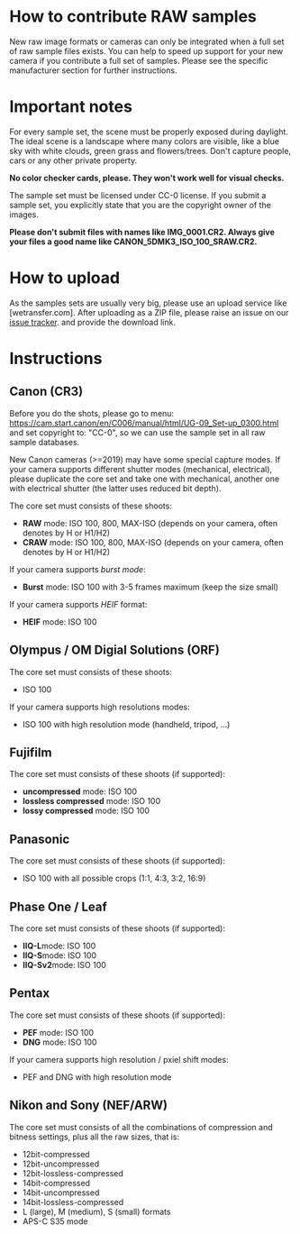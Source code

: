# How to contribute RAW samples

New raw image formats or cameras can only be integrated when a full set of raw sample files
exists. You can help to speed up support for your new camera if you contribute a full set of samples.
Please see the specific manufacturer section for further instructions.

# Important notes
For every sample set, the scene must be properly exposed during daylight. The ideal scene is a landscape
where many colors are visible, like a blue sky with white clouds, green grass and flowers/trees. Don't capture
people, cars or any other private property.

**No color checker cards, please. They won't work well for visual checks.**

The sample set must be licensed under CC-0 license. If you submit a sample set, you explicitly state that
you are the copyright owner of the images.

**Please don't submit files with names like IMG_0001.CR2. Always give your files a good name like CANON_5DMK3_ISO_100_SRAW.CR2.**

# How to upload
As the samples sets are usually very big, please use an upload service like [wetransfer.com]. After uploading as a ZIP file,
please raise an issue on our [issue tracker](https://github.com/dnglab/dnglab/issues). and provide the download link.


# Instructions

## Canon (CR3)

Before you do the shots, please go to menu: https://cam.start.canon/en/C006/manual/html/UG-09_Set-up_0300.html and set copyright to: "CC-0", so we can use the sample set in all raw sample databases.

New Canon cameras (>=2019) may have some special capture modes. If your camera supports different shutter modes (mechanical, electrical),
please duplicate the core set and take one with mechanical, another one with electrical shutter (the latter uses reduced bit depth).

The core set must consists of these shoots:
 * **RAW** mode: ISO 100, 800, MAX-ISO (depends on your camera, often denotes by H or H1/H2)
 * **CRAW** mode: ISO 100, 800, MAX-ISO (depends on your camera, often denotes by H or H1/H2)

If your camera supports *burst mode*:
 * **Burst** mode: ISO 100 with 3-5 frames maximum (keep the size small)

If your camera supports *HEIF* format:
 * **HEIF** mode: ISO 100

## Olympus / OM Digial Solutions (ORF)

The core set must consists of these shoots:
 * ISO 100

If your camera supports high resolutions modes:
 * ISO 100 with high resolution mode (handheld, tripod, ...)


## Fujifilm

The core set must consists of these shoots (if supported):
 * **uncompressed** mode: ISO 100
 * **lossless compressed** mode: ISO 100
 * **lossy compressed** mode: ISO 100

## Panasonic

The core set must consists of these shoots (if supported):
 * ISO 100 with all possible crops (1:1, 4:3, 3:2, 16:9)


## Phase One / Leaf
The core set must consists of these shoots (if supported):
 * **IIQ-L**mode: ISO 100
 * **IIQ-S**mode: ISO 100
 * **IIQ-Sv2**mode: ISO 100

## Pentax
The core set must consists of these shoots (if supported):
 * **PEF** mode: ISO 100
 * **DNG** mode: ISO 100

If your camera supports high resolution / pxiel shift modes:
 * PEF and DNG with high resolution mode

## Nikon and Sony (NEF/ARW)

The core set must consists of all the combinations of compression and bitness settings, plus all the raw sizes, that is:

 * 12bit-compressed
 * 12bit-uncompressed
 * 12bit-lossless-compressed
 * 14bit-compressed
 * 14bit-uncompressed
 * 14bit-lossless-compressed
 * L (large), M (medium), S (small) formats
 * APS-C S35 mode

